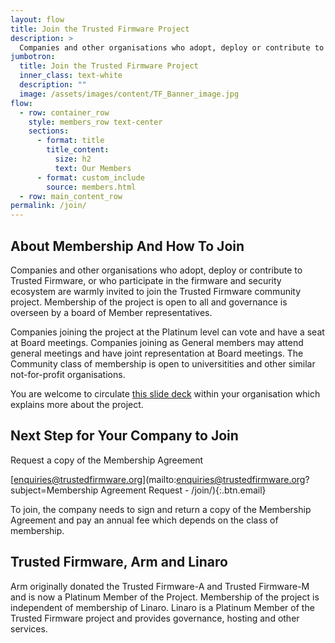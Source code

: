 ```yaml
---
layout: flow
title: Join the Trusted Firmware Project
description: >
  Companies and other organisations who adopt, deploy or contribute to Trusted Firmware, or who participate in the firmware and security ecosystem are warmly invited to join the Trusted Firmware community project. Membership of the project is open to all and governance is overseen by a board of Member representatives.
jumbotron:
  title: Join the Trusted Firmware Project
  inner_class: text-white
  description: ""
  image: /assets/images/content/TF_Banner_image.jpg
flow:
  - row: container_row
    style: members_row text-center
    sections:
      - format: title
        title_content:
          size: h2
          text: Our Members
      - format: custom_include
        source: members.html
  - row: main_content_row
permalink: /join/
---
```


## About Membership And How To Join

Companies and other organisations who adopt, deploy or contribute to Trusted Firmware, or who participate in the firmware and security ecosystem are warmly invited to join the Trusted Firmware community project. Membership of the project is open to all and governance is overseen by a board of Member representatives.

Companies joining the project at the Platinum level can vote and have a seat at Board meetings. Companies joining as General members may attend general meetings and have joint representation at Board meetings. The Community class of membership is open to universitities and other similar not-for-profit organisations.

You are welcome to circulate [this slide deck](/docs/TrustedFirmware_2020_web.pdf) within your organisation which explains more about the project.

## Next Step for Your Company to Join

Request a copy of the Membership Agreement

[enquiries@trustedfirmware.org](mailto:enquiries@trustedfirmware.org?subject=Membership Agreement Request - /join/){:.btn.email}

To join, the company needs to sign and return a copy of the Membership Agreement and pay an annual fee which depends on the class of membership.

## Trusted Firmware, Arm and Linaro

Arm originally donated the Trusted Firmware-A and Trusted Firmware-M and is now a Platinum Member of the Project. Membership of the project is independent of membership of Linaro. Linaro is a Platinum Member of the Trusted Firmware project and provides governance, hosting and other services.

